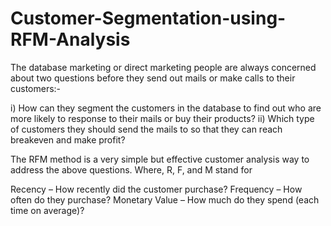 # Customer-Segmentation-using-RFM-Analysis

The database marketing or direct marketing people are always concerned about two questions before they send out mails or 
make calls to their customers:-

i) How can they segment the customers in the database to find out who are more likely to response to their mails or buy their products?
ii) Which type of customers they should send the mails to so that they can reach breakeven and make profit?

The RFM method is a very simple but effective customer analysis way to address the above questions. 
Where, R, F, and M stand for

Recency – How recently did the customer purchase?
Frequency – How often do they purchase?
Monetary Value – How much do they spend (each time on average)?
